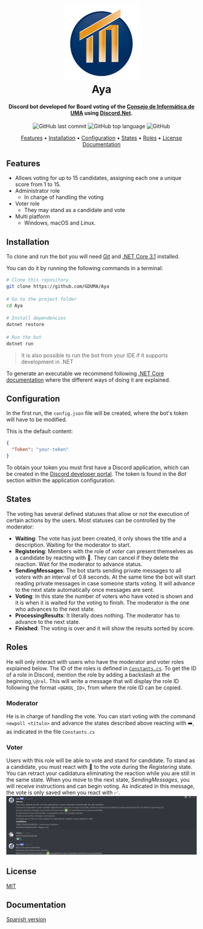 
<h1 align="center">
  <br>
  <a href=""><img src="img/logo_consejo.png" alt="Consejo Informática UMA" width="200"></a>
  <br>
  Aya
  <br>
</h1>

<h4 align="center">Discord bot developed for Board voting of the <a href="https://www.uma.es/etsi-informatica/info/126304/consejo-de-estudiantes/" target="_blank">Consejo de Informática de UMA</a> using <a href="https://github.com/discord-net/Discord.Net">Discord.Net</a>.</h4>

<p align="center">
  <img alt="GitHub last commit" src="https://img.shields.io/github/last-commit/GDUMA/Aya">
  <img alt="GitHub top language" src="https://img.shields.io/github/languages/top/GDUMA/Aya">
  <img alt="GitHub" src="https://img.shields.io/github/license/GDUMA/Aya">
  
</p>

<p align="center">
  <a href="#features">Features</a> •
  <a href="#installation">Installation</a> •
  <a href="#configuration">Configuration</a> •
  <a href="#states">States</a> •
  <a href="#roles">Roles</a> •
  <a href="#license">License</a>
  <a href="#documentation">Documentation</a>
</p>


## Features

* Allows voting for up to 15 candidates, assigning each one a unique score from 1 to 15.
* Administrator role
  - In charge of handling the voting
* Voter role
  - They may stand as a candidate and vote
* Multi platform
  - Windows, macOS and Linux.

## Installation

To clone and run the bot you will need [Git](https://git-scm.com) and [.NET Core 3.1](https://docs.microsoft.com/es-es/dotnet/core/install/windows?tabs=netcore31) installed.

You can do it by running the following commands in a terminal:
```sh
# Clone this repository
git clone https://github.com/GDUMA/Aya

# Go to the project folder
cd Aya

# Install dependencies
dotnet restore

# Run the bot
dotnet run
```

> It is also possible to run the bot from your IDE if it supports development in .NET

To generate an executable we recommend following [.NET Core documentation](https://docs.microsoft.com/es-es/dotnet/core/deploying/deploy-with-cli) where the different ways of doing it are explained.

## Configuration
In the first run, the `config.json` file will be created, where the bot's token will have to be modified.

This is the default content:

```json
{
  "Token": "your-token"
}
```
To obtain your token you must first have a Discord application, which can be created in the [Discord developer portal](https://discord.com/developers/). The token is found in the _Bot_ section within the application configuration.

## States
The voting has several defined statuses that allow or not the execution of certain actions by the users. Most statuses can be controlled by the moderator:

- **Waiting**: The vote has just been created, it only shows the title and a description. Waiting for the moderator to start.
- **Registering**: Members with the role of _voter_ can present themselves as a candidate by reacting with 📝. They can cancel if they delete the reaction. Wait for the moderator to advance status.
- **SendingMessages**: The bot starts sending private messages to all _voters_ with an interval of 0.8 seconds. At the same time the bot will start reading private messages in case someone starts voting. It will advance to the next state automatically once messages are sent.
- **Voting**: In this state the number of voters who have voted is shown and it is when it is waited for the voting to finish. The moderator is the one who advances to the next state.
- **ProcessingResults**: It literally does nothing. The moderator has to advance to the next state.
- **Finished**: The voting is over and it will show the results sorted by score.

## Roles
He will only interact with users who have the moderator and voter roles explained below.
The ID of the roles is defined in [`Constants.cs`](src/Constants.cs).
To get the ID of a role in Discord, mention the role by adding a backslash at the beginning,`\@rol`. This will write a message that will display the role ID following the format `<@&ROL_ID>`, from where the role ID can be copied.
### Moderator
He is in charge of handling the vote. You can start voting with the command `newpoll <título>` and advance the states described above reacting with ➡️, as indicated in the file `Constants.cs`

### Voter
Users with this role will be able to vote and stand for candidate. To stand as a candidate, you must react with 📝 to the vote during the _Registering_ state. You can retract your cadidatura eliminating the reaction while you are still in the same state.
When you move to the next state, _SendingMessages_, you will receive instructions and can begin voting.
As indicated in this message, the vote is only saved when you react with ✅.
![voter message](img/votacion.png)

## License
[MIT](LICENSE)

## Documentation
[Spanish version](README-ES.md)
